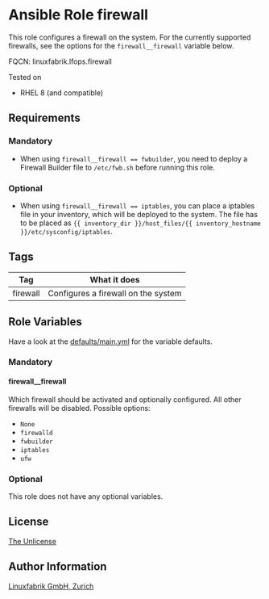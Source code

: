 # Ansible Role firewall

This role configures a firewall on the system. For the currently supported firewalls, see the options for the `firewall__firewall` variable below.

FQCN: linuxfabrik.lfops.firewall

Tested on

* RHEL 8 (and compatible)


## Requirements

### Mandatory

* When using `firewall__firewall == fwbuilder`, you need to deploy a Firewall Builder file to `/etc/fwb.sh` before running this role.


### Optional

* When using `firewall__firewall == iptables`, you can place a iptables file in your inventory, which will be deployed to the system. The file has to be placed as `{{ inventory_dir }}/host_files/{{ inventory_hostname }}/etc/sysconfig/iptables`.


## Tags

| Tag      | What it does                        |
| ---      | ------------                        |
| firewall | Configures a firewall on the system |


## Role Variables

Have a look at the [defaults/main.yml](https://github.com/Linuxfabrik/lfops/blob/main/roles/firewall/defaults/main.yml) for the variable defaults.


### Mandatory

#### firewall__firewall

Which firewall should be activated and optionally configured. All other firewalls will be disabled. Possible options:

* `None`
* `firewalld`
* `fwbuilder`
* `iptables`
* `ufw`


### Optional

This role does not have any optional variables.


## License

[The Unlicense](https://unlicense.org/)


## Author Information

[Linuxfabrik GmbH, Zurich](https://www.linuxfabrik.ch)
